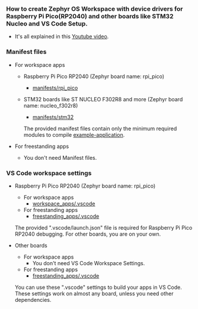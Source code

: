 ### How to  create Zephyr OS Workspace with device drivers for Raspberry Pi Pico(RP2040) and other boards like STM32 Nucleo and VS Code Setup.

- It's all explained in this [Youtube video](https://youtu.be/twgPd9IQl88).

<!--
- Check this Blog post
  - https://www.mrgreensworkshop.com/posts/xxxxx
-->

### Manifest files

- For workspace apps
  - Raspberry Pi Pico RP2040 (Zephyr board name: rpi_pico)
    - [manifests/rpi_pico](/manifests/rpi_pico)

  - STM32 boards like ST NUCLEO F302R8 and more (Zephyr board name: nucleo_f302r8)
    - [manifests/stm32](/manifests/stm32)

    The provided manifest files contain only the minimum required modules to compile [example-application](https://github.com/zephyrproject-rtos/example-application/).
    
- For freestanding apps
  - You don't need Manifest files.
  
### VS Code workspace settings

- Raspberry Pi Pico RP2040 (Zephyr board name: rpi_pico)
  - For workspace apps
    - [workspace_apps/.vscode](/vscode_settings/rpi_pico/workspace_apps/.vscode/)
  - For freestanding apps
    - [freestanding_apps/.vscode](/vscode_settings/rpi_pico/freestanding_apps/.vscode/)
    
  The provided ".vscode/launch.json" file is required for Raspberry Pi Pico RP2040 debugging. For other boards, you are on your own.

- Other boards
  - For workspace apps
    - You don't need VS Code Workspace Settings.
  - For freestanding apps
    - [freestanding_apps/.vscode](/vscode_settings/other_boards/freestanding_apps/.vscode/)

  You can use these ".vscode" settings to build your apps in VS Code. These settings work on almost any board, unless you need other dependencies.
